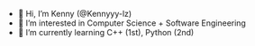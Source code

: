 - 👋 Hi, I’m Kenny (@Kennyyy-lz)
- 👀 I’m interested in Computer Science + Software Engineering
- 🌱 I’m currently learning C++ (1st), Python (2nd)

